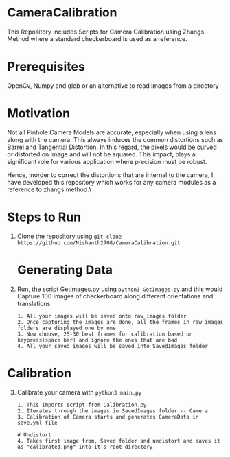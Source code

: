 # CameraCalibration

This Repository includes Scripts for Camera Calibration using Zhangs Method where a standard checkerboard is used as a reference.

# Prerequisites

OpenCv, Numpy and glob or an alternative to read images from a directory 

# Motivation

Not all Pinhole Camera Models are accurate, especially when using a lens along with the camera. This always induces the common distortions such as Barrel and Tangential Distortion.
In this regard, the pixels would be curved or distorted on image and will not be squared. This impact, plays a significant role for various application where precision must be robust.

Hence, inorder to correct the distortions that are internal to the camera, I have developed this repository which works for any camera modules as a reference to zhangs method.\

# Steps to Run

1. Clone the repository using ``` git clone https://github.com/Nishanth2708/CameraCalibration.git  ``` 
   
    # Generating Data
2. Run, the script GetImages.py using ```python3 GetImages.py``` and this would  Capture 100 images of checkerboard along different orientations and translations
   
       1. All your images will be saved onto raw_images folder
       2. Once capturing the images are done, all the frames in raw_images folders are displayed one by one
       3. Now choose, 25-30 best frames for calibration based on keypress(space bar) and ignore the ones that are bad
       4. All your saved images will be saved into SavedImages folder

  # Calibration 
3. Calibrate your camera with ```python3 main.py```

       1. This Imports script from Calibration.py
       2. Iterates through the images in SavedImages folder -- Camera
       3. Calibration of Camera starts and generates CameraData in save.yml file

       # Undistort 
       4. Takes first image from, Saved folder and undistort and saves it as "calibrated.png" into it's root directory.
    
    
    
